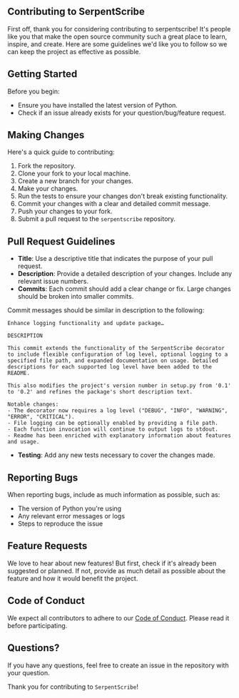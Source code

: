 ## Contributing to SerpentScribe

First off, thank you for considering contributing to serpentscribe! It's people like you that make the open source community such a great place to learn, inspire, and create. Here are some guidelines we'd like you to follow so we can keep the project as effective as possible.

## Getting Started

Before you begin:
- Ensure you have installed the latest version of Python.
- Check if an issue already exists for your question/bug/feature request.

## Making Changes

Here's a quick guide to contributing:
1. Fork the repository.
2. Clone your fork to your local machine.
3. Create a new branch for your changes.
4. Make your changes.
5. Run the tests to ensure your changes don't break existing functionality.
6. Commit your changes with a clear and detailed commit message.
7. Push your changes to your fork.
8. Submit a pull request to the `serpentscribe` repository.

## Pull Request Guidelines

- **Title**: Use a descriptive title that indicates the purpose of your pull request.
- **Description**: Provide a detailed description of your changes. Include any relevant issue numbers.
- **Commits**: Each commit should add a clear change or fix. Large changes should be broken into smaller commits.

Commit messages should be similar in description to the following:
```text
Enhance logging functionality and update package…

DESCRIPTION

This commit extends the functionality of the SerpentScribe decorator to include flexible configuration of log level, optional logging to a specified file path, and expanded documentation on usage. Detailed descriptions for each supported log level have been added to the README.

This also modifies the project's version number in setup.py from '0.1' to '0.2' and refines the package's short description text.

Notable changes:
- The decorator now requires a log level ("DEBUG", "INFO", "WARNING", "ERROR", "CRITICAL").
- File logging can be optionally enabled by providing a file path.
- Each function invocation will continue to output logs to stdout.
- Readme has been enriched with explanatory information about features and usage.
```

- **Testing**: Add any new tests necessary to cover the changes made.

## Reporting Bugs

When reporting bugs, include as much information as possible, such as:
- The version of Python you're using
- Any relevant error messages or logs
- Steps to reproduce the issue

## Feature Requests

We love to hear about new features! But first, check if it's already been suggested or planned. If not, provide as much detail as possible about the feature and how it would benefit the project.

## Code of Conduct

We expect all contributors to adhere to our [Code of Conduct](CODE_OF_CONDUCT.md). Please read it before participating.

## Questions?

If you have any questions, feel free to create an issue in the repository with your question.

Thank you for contributing to `SerpentScribe`!
